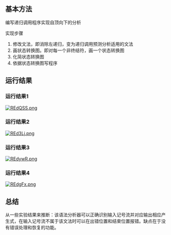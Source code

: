 ## 基本方法

编写递归调用程序实现自顶向下的分析

实现步骤
1. 修改文法，即消除左递归，变为递归调用预测分析适用的文法
2. 画状态转换图。即对每一个非终结符，画一个状态转换图
3. 化简状态转换图
4. 依据状态转换图写程序

## 运行结果

### 运行结果1

[![REdQSS.png](https://z3.ax1x.com/2021/06/21/REdQSS.png)](https://imgtu.com/i/REdQSS)

### 运行结果2

[![REd3Lj.png](https://z3.ax1x.com/2021/06/21/REd3Lj.png)](https://imgtu.com/i/REd3Lj)

### 运行结果3

[![REdywR.png](https://z3.ax1x.com/2021/06/21/REdywR.png)](https://imgtu.com/i/REdywR)

### 运行结果4

[![REdgFx.png](https://z3.ax1x.com/2021/06/21/REdgFx.png)](https://imgtu.com/i/REdgFx)

## 总结
从一些实验结果来推断：该语法分析器可以正确识别输入记号流并对应输出相应产生式，在输入记号流不属于该文法时可以在出错位置和结束位置报错。缺点在于没有错误处理和恢复的功能。
